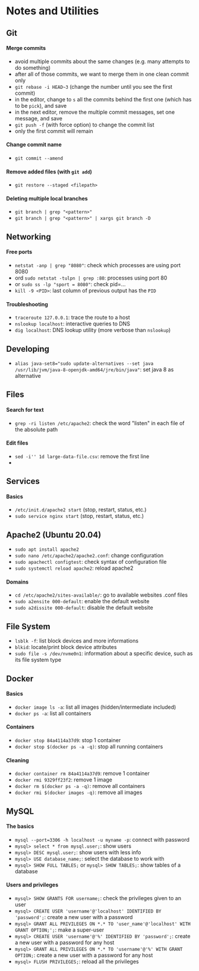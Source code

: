 # Notes and Utilities

## Git

#### Merge commits
- avoid multiple commits about the same changes (e.g. many attempts to do something)
- after all of those commits, we want to merge them in one clean commit only
- `git rebase -i HEAD~3` (change the number until you see the first commit)
- in the editor, change to `s` all the commits behind the first one (which has to be `pick`), and save
- in the next editor, remove the multiple commit messages, set one message, and save
- `git push -f` (with force option) to change the commit list
- only the first commit will remain

#### Change commit name
- `git commit --amend`

#### Remove added files (with `git add`)
- `git restore --staged <filepath>`

#### Deleting multiple local branches
- `git branch | grep "<pattern>"`
- `git branch | grep "<pattern>" | xargs git branch -D`


## Networking

#### Free ports
- `netstat -anp | grep "8080"`: check which processes are using port 8080 
- ord `sudo netstat -tulpn | grep :80`: processes using port 80
- or `sudo ss -lp "sport = 8080"`: check pid=...
- `kill -9 <PID>`: last column of previous output has the `PID`

#### Troubleshooting
- `traceroute 127.0.0.1`: trace the route to a host
- `nslookup localhost`: interactive queries to DNS
- `dig localhost`: DNS lookup utility (more verbose than `nslookup`)


## Developing
- `alias java-set8="sudo update-alternatives --set java /usr/lib/jvm/java-8-openjdk-amd64/jre/bin/java"`: set java 8 as alternative


## Files

#### Search for text
- `grep -ri listen /etc/apache2`: check the word "listen" in each file of the absolute path

#### Edit files
- `sed -i'' 1d large-data-file.csv`: remove the first line
- 



## Services

#### Basics
- `/etc/init.d/apache2 start` (stop, restart, status, etc.)
- `sudo service nginx start` (stop, restart, status, etc.)



## Apache2 (Ubuntu 20.04)
- `sudo apt install apache2`
- `sudo nano /etc/apache2/apache2.conf`: change configuration
- `sudo apachectl configtest`: check syntax of configuration file
- `sudo systemctl reload apache2`: reload apache2

#### Domains
- `cd /etc/apache2/sites-available/`: go to available websites .conf files
- `sudo a2ensite 000-default`: enable the default website
- `sudo a2dissite 000-default`: disable the default website

## File System
- `lsblk -f`: list block devices and more informations
- `blkid`: locate/print block device attributes
- `sudo file -s /dev/nvme0n1`: information about a specific device, such as its file system type


## Docker

#### Basics
- `docker image ls -a`: list all images (hidden/intermediate included)
- `docker ps -a`: list all containers

#### Containers
- `docker stop 84a4114a37d9`: stop 1 container
- `docker stop $(docker ps -a -q)`: stop all running containers

#### Cleaning
- `docker container rm 84a4114a37d9`: remove 1 container
- `docker rmi 9329ff23f2`: remove 1 image
- `docker rm $(docker ps -a -q)`: remove all containers
- `docker rmi $(docker images -q)`: remove all images


## MySQL

#### The basics
- `mysql --port=3306 -h localhost -u myname -p`: connect with password
- `mysql> select * from mysql.user;`: show users
- `mysql> DESC mysql.user;`: show users with less info
- `mysql> USE database_name;`: select the database to work with
- `mysql> SHOW FULL TABLES;` or `mysql> SHOW TABLES;`: show tables of a database

#### Users and privileges
- `mysql> SHOW GRANTS FOR username;`: check the privileges given to an user
- `mysql> CREATE USER 'username'@'localhost' IDENTIFIED BY 'password';`: create a new user with a password
- `mysql> GRANT ALL PRIVILEGES ON *.* TO 'user_name'@'localhost' WITH GRANT OPTION;';`: make a super-user
- `mysql> CREATE USER 'username'@'%' IDENTIFIED BY 'password';`: create a new user with a password for any host
- `mysql> GRANT ALL PRIVILEGES ON *.* TO 'username'@'%' WITH GRANT OPTION;`: create a new user with a password for any host
- `mysql> FLUSH PRIVILEGES;`: reload all the privileges

